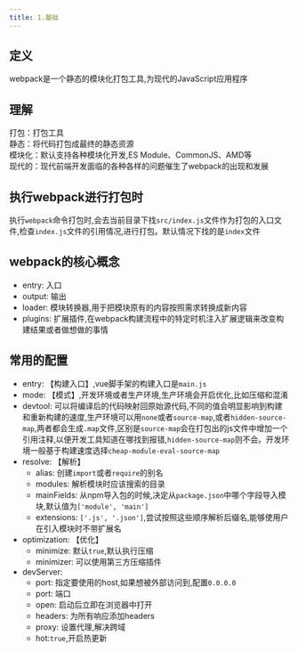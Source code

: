 ```yaml
---
title: 1.基础
---
```

## 定义
webpack是一个静态的模块化打包工具,为现代的JavaScript应用程序
## 理解
打包：打包工具  
静态：将代码打包成最终的静态资源  
模块化：默认支持各种模块化开发,ES Module、CommonJS、AMD等  
现代的：现代前端开发面临的各种各样的问题催生了webpack的出现和发展
## 执行webpack进行打包时
执行`webpack`命令打包时,会去当前目录下找`src/index.js`文件作为打包的入口文件,检查`index.js`文件的引用情况,进行打包。默认情况下找的是`index`文件
## webpack的核心概念
- entry: 入口
- output: 输出
- loader: 模块转换器,用于把模块原有的内容按照需求转换成新内容
- plugins: 扩展插件,在webpack构建流程中的特定时机注入扩展逻辑来改变构建结果或者做想做的事情

## 常用的配置
- entry: 【构建入口】,vue脚手架的构建入口是`main.js`
- mode: 【模式】,开发环境或者生产环境,生产环境会开启优化,比如压缩和混淆
- devtool: 可以将编译后的代码映射回原始源代码,不同的值会明显影响到构建和重新构建的速度,生产环境可以用`none`或者`source-map`,或者`hidden-source-map`,两者都会生成`.map`文件,区别是`source-map`会在打包出的js文件中增加一个引用注释,以便开发工具知道在哪找到报错,`hidden-source-map`则不会。开发环境一般基于构建速度选择`cheap-module-eval-source-map`
- resolve: 【解析】
  - alias: 创建`import`或者`require`的别名
  - modules: 解析模块时应该搜索的目录
  - mainFields: 从npm导入包的时候,决定从`package.json`中哪个字段导入模块,默认值为`['module', 'main']`
  - extensions: `['.js', '.json']`,尝试按照这些顺序解析后缀名,能够使用户在引入模块时不带扩展名
- optimization: 【优化】
  - minimize: 默认`true`,默认执行压缩
  - minimizer: 可以使用第三方压缩插件
- devServer: 
  - port: 指定要使用的host,如果想被外部访问到,配置`0.0.0.0`
  - port: 端口
  - open: 启动后立即在浏览器中打开
  - headers: 为所有响应添加headers
  - proxy: 设置代理,解决跨域
  - hot:`true`,开启热更新